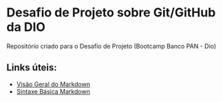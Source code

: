 # Desafio de Projeto sobre Git/GitHub da DIO 
Repositório criado para o Desafio de Projeto (Bootcamp Banco PAN - Dio) 

## Links úteis:

 - [Visão Geral do Markdown](https://www.markdownguide.org/getting-started/)
 - [Sintaxe Básica Markdown](https://www.markdownguide.org/basic-syntax/)

 
